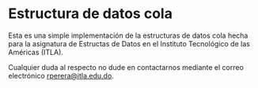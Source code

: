 # Estructura de datos cola

Esta es una simple implementación de la estructuras de datos cola hecha para la asignatura de Estructas de Datos en el Instituto Tecnológico de las Américas (ITLA).

Cualquier duda al respecto no dude en contactarnos mediante el correo electrónico rperera@itla.edu.do.

